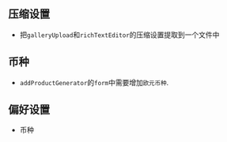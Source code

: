 <!-- 
  待解决/待优化
 -->
 ## 压缩设置
 - 把`galleryUpload`和`richTextEditor`的压缩设置提取到一个文件中
 
 ## 币种
 - `addProductGenerator`的`form`中需要增加`欧元币种`. 
 
 ## 偏好设置
 - 币种